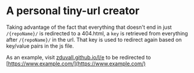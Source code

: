 # A personal tiny-url creator

Taking advantage of the fact that everything that doesn't end in just `/{repoName}/` is redirected to a 404.html, a `key` is retrieved from everything after `/{repoName}/` in the url. That key is used to redirect again based on key/value pairs in the js file.

As an example, visit [zduvall.github.io/l/e](https://zduvall.github.io/l/e) to be redirected to [https://www.example.com/](https://www.example.com/)
